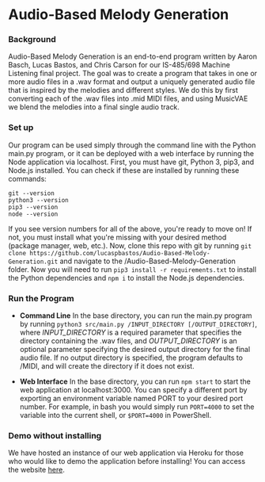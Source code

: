 # Audio-Based Melody Generation

### Background
Audio-Based Melody Generation is an end-to-end program written by Aaron Basch, Lucas Bastos, and Chris Carson for our IS-485/698 Machine Listening final project. The goal was to create a program that takes in one or more audio files in a .wav format and output a uniquely generated audio file that is inspired by the melodies and different styles. We do this by first converting each of the .wav files into .mid MIDI files, and using MusicVAE we blend the melodies into a final single audio track.

### Set up
Our program can be used simply through the command line with the Python main.py program, or it can be deployed with a web interface by running the Node application via localhost. First, you must have git, Python 3, pip3, and Node.js installed. You can check if these are installed by running these commands:
```dotnetcli
git --version
python3 --version
pip3 --version
node --version
```
If you see version numbers for all of the above, you're ready to move on! If not, you must install what you're missing with your desired method (package manager, web, etc.). Now, clone this repo with git by running ```git clone https://github.com/lucaspbastos/Audio-Based-Melody-Generation.git``` and navigate to the /Audio-Based-Melody-Generation folder. Now you will need to run ```pip3 install -r requirements.txt``` to install the Python dependencies and ```npm i``` to install the Node.js dependencies. 

### Run the Program 
- **Command Line**
In the base directory, you can run the main.py program by running `python3 src/main.py /INPUT_DIRECTORY [/OUTPUT_DIRECTORY]`, where _INPUT_DIRECTORY_ is a required parameter that specifies the directory containing the .wav files, and _OUTPUT_DIRECTORY_ is an optional parameter specifying the desired output directory for the final audio file. If no output directory is specified, the program defaults to /MIDI, and will create the directory if it does not exist.

- **Web Interface**
In the base directory, you can run `npm start` to start the web application at localhost:3000. You can specify a different port by exporting an environment variable named PORT to your desired port number. For example, in bash you would simply run `PORT=4000` to set the variable into the current shell, or `$PORT=4000` in PowerShell. 

### Demo without installing
We have hosted an instance of our web application via Heroku for those who would like to demo the application before installing! You can access the website [here](https://melodygeneration.herokuapp.com/).